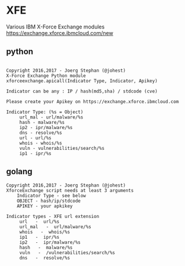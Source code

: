 # XFE
Various IBM X-Force Exchange modules
https://exchange.xforce.ibmcloud.com/new

## python

```In [8]: print(xfexchange.info())

Copyright 2016,2017 - Joerg Stephan (@johest)
X-Force Exchange Python module
xforceexchange.apicall(Indicator Type, Indicator, Apikey)

Indicator can be any : IP / hash(md5,sha) / stdcode (cve)

Please create your Apikey on https://exchange.xforce.ibmcloud.com
	
Indicator Type: (%s = Object)
	 url_mal - url/malware/%s
	 hash - malware/%s
	 ip2 - ipr/malware/%s
	 dns - resolve/%s
	 url - url/%s
	 whois - whois/%s
	 vuln - vulnerabilities/search/%s
	 ip1 - ipr/%s
```

## golang

```$ go run xforceexcchange.go 
Copyright 2016,2017 - Joerg Stephan (@johest)
XforceExchange script needs at least 3 arguments
	Indicator Type - see below
	OBJECT - hash/ip/stdcode
	APIKEY - your apkikey

Indicator types - XFE url extension
	 url   -  url/%s
	 url_mal   -  url/malware/%s
	 whois   -  whois/%s
	 ip1   -  ipr/%s
	 ip2   -  ipr/malware/%s
	 hash   -  malware/%s
	 vuln   -  /vulnerabilities/search/%s
	 dns   -  resolve/%s
```

